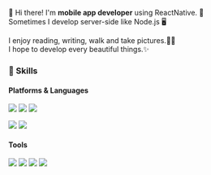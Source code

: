👋 Hi there! I'm **mobile app developer** using ReactNative. 🚀     
Sometimes I develop server-side like Node.js 🖥️

I enjoy reading, writing, walk and take pictures.🚶📸   
I hope to develop every beautiful things.✨


### 💪 Skills

#### Platforms & Languages

<img src="https://img.shields.io/badge/JavaScript-FF9A00?style=flat-square&logo=JavaScript&logoColor=white"/> <img src="https://img.shields.io/badge/TypeScript-1B72BE?style=flat-square&logo=TypeScript&logoColor=white"/> <img src="https://img.shields.io/badge/Node.js-339933?style=flat-square&logo=Node.js&logoColor=white"/>

<img src="https://img.shields.io/badge/React-61DAFB?style=flat-square&logo=React&logoColor=black"/> <img src="https://img.shields.io/badge/ReactNative-00CAFF?style=flat-square&logo=React&logoColor=white"/> 

#### Tools
<img src="https://img.shields.io/badge/Git-F05032?style=flat-square&logo=git&logoColor=white"/> <img src="https://img.shields.io/badge/GitHub-181717?style=flat-square&logo=GitHub&logoColor=white"/> <img src="https://img.shields.io/badge/Slack-4A154B?style=flat-square&logo=Slack&logoColor=white"/> <img src="https://img.shields.io/badge/Notion-000000?style=flat-square&logo=Notion&logoColor=white"/>


